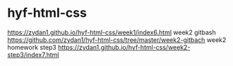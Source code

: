 # hyf-html-css
https://zydan1.github.io/hyf-html-css/week1/index6.html
week2 gitbash
https://github.com/zydan1/hyf-html-css/tree/master/week2-gitbach
week2 homework step3
https://zydan1.github.io/hyf-html-css/week2-step3/index7.html
